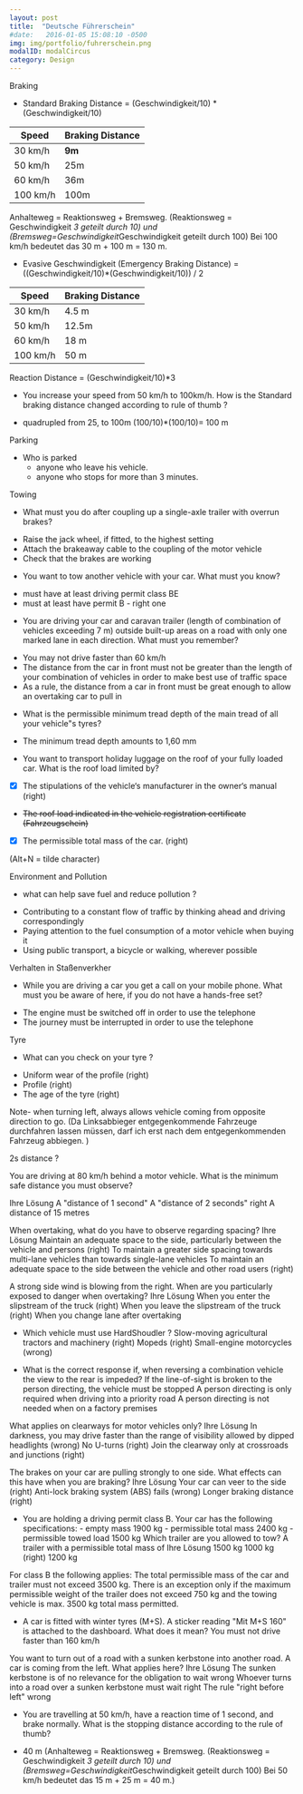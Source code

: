 ```yaml
---
layout: post
title:  "Deutsche Führerschein"
#date:   2016-01-05 15:08:10 -0500
img: img/portfolio/fuhrerschein.png
modalID: modalCircus
category: Design
---
```


Braking
- Standard Braking Distance = (Geschwindigkeit/10) * (Geschwindigkeit/10)

**Speed**    | **Braking Distance**
         --- | --- 
     30 km/h | **9m** 
     50 km/h | 25m 
     60 km/h | 36m
    100 km/h | 100m

Anhalteweg = Reaktionsweg + Bremsweg. (Reaktionsweg = Geschwindigkeit *3 geteilt durch 10) und (Bremsweg=Geschwindigkeit*Geschwindigkeit geteilt durch 100) Bei 100 km/h bedeutet das 30 m + 100 m = 130 m.

- Evasive Geschwindigkeit (Emergency Braking Distance) = ((Geschwindigkeit/10)*(Geschwindigkeit/10)) / 2

**Speed**  | **Braking Distance**
---	 |	---
30 km/h |	4.5 m
50 km/h |   12.5m
60 km/h |  18 m
100 km/h |	50 m

Reaction Distance = (Geschwindigkeit/10)*3


* You increase your speed from 50 km/h to 100km/h. How is the Standard braking distance changed according to rule of thumb ?
- quadrupled from 25, to 100m (100/10)*(100/10)= 100 m



Parking

- Who is parked 
	- anyone who leave his vehicle.
	- anyone who stops for more than 3 minutes.

Towing

* What must you do after coupling up a single-axle trailer with overrun brakes?	
- Raise the jack wheel, if fitted, to the highest setting
- Attach the brakeaway cable to the coupling of the motor vehicle
- Check that the brakes are working

* You want to tow another vehicle with your car. What must you know?
- must have at least driving permit class BE 
- must at least have permit B  - right one

* You are driving your car and caravan trailer (length of combination of vehicles exceeding 7 m) outside built-up areas on a road with only one marked lane in each direction. What must you remember?
- You may not drive faster than 60 km/h
- The distance from the car in front must not be greater than the length of your combination of vehicles in order to make best use of traffic space
- As a rule, the distance from a car in front must be great enough to allow an overtaking car to pull in




* What is the permissible minimum tread depth of the main tread of all your vehicle"s tyres?
- The minimum tread depth amounts to 1,60 mm

* You want to transport holiday luggage on the roof of your fully loaded car. What is the roof load limited by?
- [x] The stipulations of the vehicle‘s manufacturer in the owner‘s manual (right)
- ~~The roof load indicated in the vehicle registration certificate (Fahrzeugschein)~~
- [x] The permissible total mass of the car. (right)

(Alt+N = tilde character)

Environment and Pollution

* what can help save fuel and reduce pollution ?
- Contributing to a constant flow of traffic by thinking ahead and driving correspondingly
- Paying attention to the fuel consumption of a motor vehicle when buying it
- Using public transport, a bicycle or walking, wherever possible 



Verhalten in Staßenverkher

* While you are driving a car you get a call on your mobile phone. What must you be aware of here, if you do not have a hands-free set?
- The engine must be switched off in order to use the telephone
- The journey must be interrupted in order to use the telephone

Tyre
* What can you check on your tyre ?
- Uniform wear of the profile (right)
- Profile (right)
- The age of the tyre (right)

Note- when turning left, always allows vehicle coming from opposite direction to go. 
(Da Linksabbieger entgegenkommende Fahrzeuge durchfahren lassen müssen, darf ich erst nach dem entgegenkommenden Fahrzeug abbiegen. )

2s distance ?

You are driving at 80 km/h behind a motor vehicle. What is the minimum safe distance you must observe?
 
Ihre Lösung
A "distance of 1 second"
A "distance of 2 seconds"  right
A distance of 15 metres


When overtaking, what do you have to observe regarding spacing?
Ihre Lösung
Maintain an adequate space to the side, particularly between the vehicle and persons (right)
To maintain a greater side spacing towards multi-lane vehicles than towards single-lane vehicles
To maintain an adequate space to the side between the vehicle and other road users (right)

A strong side wind is blowing from the right. When are you particularly exposed to danger when overtaking?
Ihre Lösung
When you enter the slipstream of the truck (right)
When you leave the slipstream of the truck (right)
When you change lane after overtaking

* Which vehicle must use HardShoudler ?
Slow-moving agricultural tractors and machinery (right)
Mopeds (right)
Small-engine motorcycles (wrong)

* What is the correct response if, when reversing a combination vehicle the view to the rear is impeded?
If the line-of-sight is broken to the person directing, the vehicle must be stopped
A person directing is only required when driving into a priority road
A person directing is not needed when on a factory premises

What applies on clearways for motor vehicles only?
Ihre Lösung
In darkness, you may drive faster than the range of visibility allowed by dipped headlights (wrong)
No U-turns  (right)
Join the clearway only at crossroads and junctions (right)

The brakes on your car are pulling strongly to one side. What effects can this have when you are braking?
Ihre Lösung
Your car can veer to the side (right)
Anti-lock braking system (ABS) fails (wrong)
Longer braking distance (right)

* You are holding a driving permit class B. Your car has the following specifications: - empty mass 1900 kg - permissible total mass 2400 kg - permissible towed load 1500 kg Which trailer are you allowed to tow?
A trailer with a permissible total mass of
Ihre Lösung
1500 kg
1000 kg (right)
1200 kg


For class B the following applies: The total permissible mass of the car and trailer must not exceed 3500 kg. There is an exception only if the maximum permissible weight of the trailer does not exceed 750 kg and the towing vehicle is max. 3500 kg total mass permitted.

* A car is fitted with winter tyres (M+S). A sticker reading "Mit M+S 160" is attached to the dashboard. What does it mean?
 You must not drive faster than 160 km/h

 You want to turn out of a road with a sunken kerbstone into another road. A car is coming from the left. What applies here?
Ihre Lösung
The sunken kerbstone is of no relevance for the obligation to wait wrong
Whoever turns into a road over a sunken kerbstone must wait  right
The rule "right before left" wrong

* You are travelling at 50 km/h, have a reaction time of 1 second, and brake normally. What is the stopping distance according to the rule of thumb?
- 40 m (Anhalteweg = Reaktionsweg + Bremsweg. (Reaktionsweg = Geschwindigkeit *3 geteilt durch 10) und (Bremsweg=Geschwindigkeit*Geschwindigkeit geteilt durch 100) Bei 50 km/h bedeutet das 15 m + 25 m = 40 m.)




